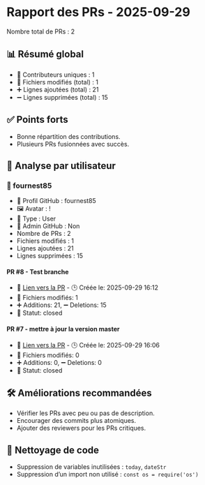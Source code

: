 # Rapport des PRs - 2025-09-29

Nombre total de PRs : 2

## 📊 Résumé global
- 👥 Contributeurs uniques : 1
- 📂 Fichiers modifiés (total) : 1
- ➕ Lignes ajoutées (total) : 21
- ➖ Lignes supprimées (total) : 15

## ✅ Points forts
- Bonne répartition des contributions.
- Plusieurs PRs fusionnées avec succès.

## 👥 Analyse par utilisateur
### 🔹 fournest85
- 👤 Profil GitHub : fournest85
- 🖼️ Avatar : !
- 🧬 Type : User
- 🔐 Admin GitHub : Non
- Nombre de PRs : 2
- Fichiers modifiés : 1
- Lignes ajoutées : 21
- Lignes supprimées : 15

#### PR #8 - Test branche
- 🔗 [Lien vers la PR](undefined)  - 🕒 Créée le: 2025-09-29 16:12 
- 📂 Fichiers modifiés: 1 
- ➕ Additions: 21, ➖ Deletions: 15 
- 📌 Statut: closed 

#### PR #7 - mettre à jour la version master
- 🔗 [Lien vers la PR](undefined)  - 🕒 Créée le: 2025-09-29 16:06 
- 📂 Fichiers modifiés: 0 
- ➕ Additions: 0, ➖ Deletions: 0 
- 📌 Statut: closed 

## 🛠️ Améliorations recommandées
- Vérifier les PRs avec peu ou pas de description.
- Encourager des commits plus atomiques.
- Ajouter des reviewers pour les PRs critiques.
## 🧹 Nettoyage de code
- Suppression de variables inutilisées : `today`, `dateStr`
- Suppression d’un import non utilisé : `const os = require('os')`
